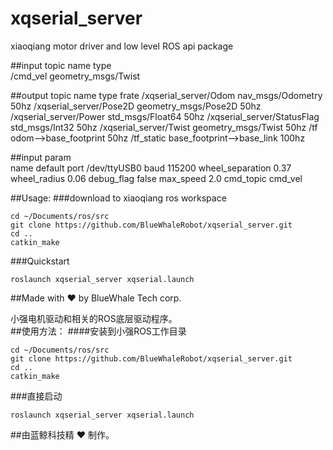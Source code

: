 # xqserial_server
xiaoqiang motor driver and low level ROS api package
    
##input topic
      name                                  type        
    /cmd_vel                         geometry_msgs/Twist
      
##output topic
       name                                 type                 frate
    /xqserial_server/Odom            nav_msgs/Odometry            50hz
    /xqserial_server/Pose2D          geometry_msgs/Pose2D         50hz
    /xqserial_server/Power           std_msgs/Float64             50hz
    /xqserial_server/StatusFlag      std_msgs/Int32               50hz
    /xqserial_server/Twist           geometry_msgs/Twist          50hz
    /tf                              odom-->base_footprint        50hz
    /tf_static                       base_footprint-->base_link   100hz
    
##input param   
       name                            default
    port                             /dev/ttyUSB0
    baud                               115200
    wheel_separation                    0.37
    wheel_radius                        0.06
    debug_flag                          false
    max_speed                           2.0
    cmd_topic                           cmd_vel

##Usage:
###download to xiaoqiang ros workspace
```
cd ~/Documents/ros/src
git clone https://github.com/BlueWhaleRobot/xqserial_server.git 
cd ..
catkin_make
```
###Quickstart
```
roslaunch xqserial_server xqserial.launch
```
##Made with :heart: by BlueWhale Tech corp.
    
    
小强电机驱动和相关的ROS底层驱动程序。  
##使用方法：
####安装到小强ROS工作目录
```
cd ~/Documents/ros/src
git clone https://github.com/BlueWhaleRobot/xqserial_server.git 
cd ..
catkin_make
```
###直接启动
```
roslaunch xqserial_server xqserial.launch
```
    
##由蓝鲸科技精 :heart: 制作。
